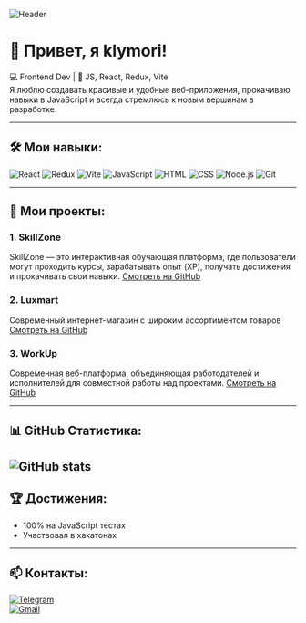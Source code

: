 ![Header](https://capsule-render.vercel.app/api?type=waving&color=gradient&height=200&section=header&text=klymori&fontSize=60&animation=fadeIn&fontAlignY=35)

# 👋 Привет, я klymori!

💻 Frontend Dev | 🚀 JS, React, Redux, Vite  
Я люблю создавать красивые и удобные веб-приложения, прокачиваю навыки в JavaScript и всегда стремлюсь к новым вершинам в разработке.  

---

## 🛠 Мои навыки:
![React](https://img.shields.io/badge/-React-61DAFB?logo=react&logoColor=fff&style=for-the-badge)
![Redux](https://img.shields.io/badge/-Redux-764ABC?logo=redux&logoColor=fff&style=for-the-badge)
![Vite](https://img.shields.io/badge/-Vite-646CFF?logo=vite&logoColor=fff&style=for-the-badge)
![JavaScript](https://img.shields.io/badge/-JavaScript-F7DF1E?logo=javascript&logoColor=000&style=for-the-badge)
![HTML](https://img.shields.io/badge/-HTML5-E34F26?logo=html5&logoColor=fff&style=for-the-badge)
![CSS](https://img.shields.io/badge/-CSS3-1572B6?logo=css3&logoColor=fff&style=for-the-badge)
![Node.js](https://img.shields.io/badge/-Node.js-339933?logo=node.js&logoColor=fff&style=for-the-badge)
![Git](https://img.shields.io/badge/-Git-F05032?logo=git&logoColor=fff&style=for-the-badge)

---

## 📂 Мои проекты:
### 1. SkillZone
SkillZone — это интерактивная обучающая платформа, где пользователи могут проходить курсы, зарабатывать опыт (XP), получать достижения и прокачивать свои навыки.
[Смотреть на GitHub](https://github.com/klymori/SkillZone)

### 2. Luxmart
Современный интернет-магазин с широким ассортиментом товаров
[Смотреть на GitHub](https://github.com/klymori/Luxmart)

### 3. WorkUp
Современная веб-платформа, объединяющая работодателей и исполнителей для совместной работы над проектами. 
[Смотреть на GitHub](https://github.com/klymori/WorkUp)

---

## 📊 GitHub Статистика:
![GitHub stats](https://github-readme-stats.vercel.app/api?username=klymori&show_icons=true&theme=tokyonight)
---

## 🏆 Достижения:
- 100% на JavaScript тестах  
- Участвовал в хакатонах  

---

## 📫 Контакты:
[![Telegram](https://img.shields.io/badge/Telegram-2CA5E0?logo=telegram&logoColor=white)](https://t.me/klymori)  
[![Gmail](https://img.shields.io/badge/-Gmail-D14836?logo=gmail&logoColor=white)](mailto:kaqqakat@gmail.com)
